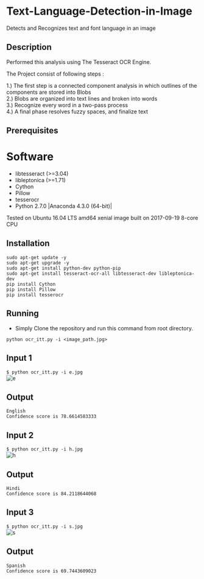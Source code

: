 # Text-Language-Detection-in-Image
Detects and Recognizes text and font language in an image
## Description
Performed this analysis using The Tesseract OCR Engine.


The Project consist of following steps : 

1.) The first step is a connected component analysis in which outlines of the components are stored into Blobs<br />
2.) Blobs are organized into text lines and broken into words<br />
3.) Recognize every word in a two-pass process<br />
4.) A final phase resolves fuzzy spaces, and finalize text<br />


## Prerequisites

# Software
* libtesseract (>=3.04)
* libleptonica (>=1.71)
* Cython
* Pillow
* tesserocr
* Python 2.7.0 |Anaconda 4.3.0 (64-bit)|<br />

Tested on Ubuntu 16.04 LTS amd64 xenial image built on 2017-09-19 8-core CPU


## Installation

```
sudo apt-get update -y
sudo apt-get upgrade -y
sudo apt-get install python-dev python-pip
sudo apt-get install tesseract-ocr-all libtesseract-dev libleptonica-dev
pip install Cython
pip install Pillow
pip install tesserocr
```


## Running

* Simply Clone the repository and run this command from root directory.

```
python ocr_itt.py -i <image_path.jpg>

```

       
## Input 1
```$ python ocr_itt.py -i e.jpg``` <br/>
![e](https://user-images.githubusercontent.com/15799933/31809000-60ffe726-b593-11e7-95ab-e29f7c6d8153.jpg)

## Output
```
English
Confidence score is 78.6614583333
```
## Input 2
```$ python ocr_itt.py -i h.jpg``` <br/>
![h](https://user-images.githubusercontent.com/15799933/31809002-619ba3aa-b593-11e7-800f-8147d357b6e0.jpg)

## Output
```
Hindi
Confidence score is 84.2118644068
```
## Input 3
```$ python ocr_itt.py -i s.jpg``` <br/>
![s](https://user-images.githubusercontent.com/15799933/31809001-614bb534-b593-11e7-8c40-6cc07e5c6738.jpg)

## Output
```
Spanish
Confidence score is 69.7443609023
```



